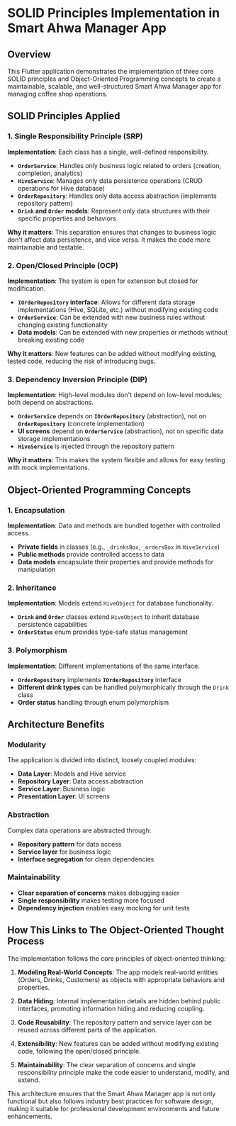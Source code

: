 # SOLID Principles Implementation in Smart Ahwa Manager App

## Overview
This Flutter application demonstrates the implementation of three core SOLID principles and Object-Oriented Programming concepts to create a maintainable, scalable, and well-structured Smart Ahwa Manager app for managing coffee shop operations.

## SOLID Principles Applied

### 1. Single Responsibility Principle (SRP)
**Implementation**: Each class has a single, well-defined responsibility.

- **`OrderService`**: Handles only business logic related to orders (creation, completion, analytics)
- **`HiveService`**: Manages only data persistence operations (CRUD operations for Hive database)
- **`OrderRepository`**: Handles only data access abstraction (implements repository pattern)
- **`Drink` and `Order` models**: Represent only data structures with their specific properties and behaviors

**Why it matters**: This separation ensures that changes to business logic don't affect data persistence, and vice versa. It makes the code more maintainable and testable.

### 2. Open/Closed Principle (OCP)
**Implementation**: The system is open for extension but closed for modification.

- **`IOrderRepository` interface**: Allows for different data storage implementations (Hive, SQLite, etc.) without modifying existing code
- **`OrderService`**: Can be extended with new business rules without changing existing functionality
- **Data models**: Can be extended with new properties or methods without breaking existing code

**Why it matters**: New features can be added without modifying existing, tested code, reducing the risk of introducing bugs.

### 3. Dependency Inversion Principle (DIP)
**Implementation**: High-level modules don't depend on low-level modules; both depend on abstractions.

- **`OrderService`** depends on **`IOrderRepository`** (abstraction), not on **`OrderRepository`** (concrete implementation)
- **UI screens** depend on **`OrderService`** (abstraction), not on specific data storage implementations
- **`HiveService`** is injected through the repository pattern

**Why it matters**: This makes the system flexible and allows for easy testing with mock implementations.

## Object-Oriented Programming Concepts

### 1. Encapsulation
**Implementation**: Data and methods are bundled together with controlled access.

- **Private fields** in classes (e.g., `_drinksBox`, `_ordersBox` in `HiveService`)
- **Public methods** provide controlled access to data
- **Data models** encapsulate their properties and provide methods for manipulation

### 2. Inheritance
**Implementation**: Models extend `HiveObject` for database functionality.

- **`Drink` and `Order`** classes extend `HiveObject` to inherit database persistence capabilities
- **`OrderStatus`** enum provides type-safe status management

### 3. Polymorphism
**Implementation**: Different implementations of the same interface.

- **`OrderRepository`** implements **`IOrderRepository`** interface
- **Different drink types** can be handled polymorphically through the `Drink` class
- **Order status** handling through enum polymorphism

## Architecture Benefits

### Modularity
The application is divided into distinct, loosely coupled modules:
- **Data Layer**: Models and Hive service
- **Repository Layer**: Data access abstraction
- **Service Layer**: Business logic
- **Presentation Layer**: UI screens

### Abstraction
Complex data operations are abstracted through:
- **Repository pattern** for data access
- **Service layer** for business logic
- **Interface segregation** for clean dependencies

### Maintainability
- **Clear separation of concerns** makes debugging easier
- **Single responsibility** makes testing more focused
- **Dependency injection** enables easy mocking for unit tests

## How This Links to The Object-Oriented Thought Process

The implementation follows the core principles of object-oriented thinking:

1. **Modeling Real-World Concepts**: The app models real-world entities (Orders, Drinks, Customers) as objects with appropriate behaviors and properties.

2. **Data Hiding**: Internal implementation details are hidden behind public interfaces, promoting information hiding and reducing coupling.

3. **Code Reusability**: The repository pattern and service layer can be reused across different parts of the application.

4. **Extensibility**: New features can be added without modifying existing code, following the open/closed principle.

5. **Maintainability**: The clear separation of concerns and single responsibility principle make the code easier to understand, modify, and extend.

This architecture ensures that the Smart Ahwa Manager app is not only functional but also follows industry best practices for software design, making it suitable for professional development environments and future enhancements.
